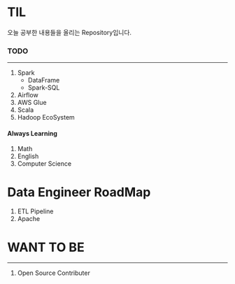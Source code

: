 # TIL

오늘 공부한 내용들을 올리는 Repository입니다.

### TODO
---

1. Spark
    - DataFrame
    - Spark-SQL
2. Airflow
3. AWS Glue
4. Scala
5. Hadoop EcoSystem

#### Always Learning
1. Math
2. English
3. Computer Science

# Data Engineer RoadMap
1. ETL Pipeline
2. Apache

# WANT TO BE
---
1. Open Source Contributer
